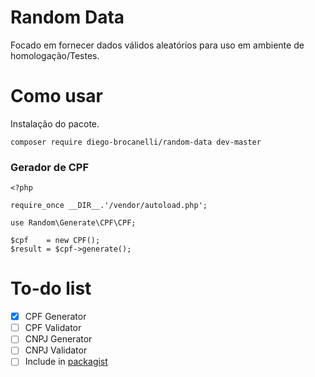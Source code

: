 # Random Data 
Focado em fornecer dados válidos aleatórios para uso em ambiente de homologação/Testes.

# Como usar
Instalação do pacote.
```
composer require diego-brocanelli/random-data dev-master
```

### Gerador de CPF
```
<?php

require_once __DIR__.'/vendor/autoload.php';

use Random\Generate\CPF\CPF;

$cpf    = new CPF();
$result = $cpf->generate();
```

# To-do list

* [X]  CPF Generator
* [ ]  CPF Validator
* [ ] CNPJ Generator
* [ ] CNPJ Validator
* [ ] Include in  [packagist](https://packagist.org/)